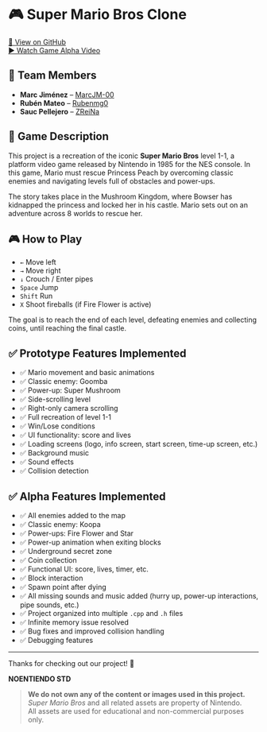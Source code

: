 # 🎮 Super Mario Bros Clone

[🔗 View on GitHub](https://github.com/Rubenmg0/Proyecto-1)  
[▶️ Watch Game Alpha Video](https://youtu.be/HAthvC-jHP0)

## 👥 Team Members

- **Marc Jiménez** – [MarcJM-00](https://github.com/MarcJM-00)  
- **Rubén Mateo** – [Rubenmg0](https://github.com/Rubenmg0)  
- **Sauc Pellejero** – [ZReiNa](https://github.com/ZReiNa)  

## 📝 Game Description

This project is a recreation of the iconic **Super Mario Bros** level 1-1, a platform video game released by Nintendo in 1985 for the NES console. In this game, Mario must rescue Princess Peach by overcoming classic enemies and navigating levels full of obstacles and power-ups.

The story takes place in the Mushroom Kingdom, where Bowser has kidnapped the princess and locked her in his castle. Mario sets out on an adventure across 8 worlds to rescue her.

## 🎮 How to Play

- `←` Move left  
- `→` Move right  
- `↓` Crouch / Enter pipes  
- `Space` Jump  
- `Shift` Run  
- `X` Shoot fireballs (if Fire Flower is active)

The goal is to reach the end of each level, defeating enemies and collecting coins, until reaching the final castle.

## ✅ Prototype Features Implemented

- ✅ Mario movement and basic animations  
- ✅ Classic enemy: Goomba  
- ✅ Power-up: Super Mushroom  
- ✅ Side-scrolling level  
- ✅ Right-only camera scrolling  
- ✅ Full recreation of level 1-1  
- ✅ Win/Lose conditions  
- ✅ UI functionality: score and lives  
- ✅ Loading screens (logo, info screen, start screen, time-up screen, etc.)  
- ✅ Background music  
- ✅ Sound effects  
- ✅ Collision detection

## ✅ Alpha Features Implemented

- ✅ All enemies added to the map  
- ✅ Classic enemy: Koopa  
- ✅ Power-ups: Fire Flower and Star  
- ✅ Power-up animation when exiting blocks  
- ✅ Underground secret zone  
- ✅ Coin collection  
- ✅ Functional UI: score, lives, timer, etc.  
- ✅ Block interaction  
- ✅ Spawn point after dying  
- ✅ All missing sounds and music added (hurry up, power-up interactions, pipe sounds, etc.)  
- ✅ Project organized into multiple `.cpp` and `.h` files  
- ✅ Infinite memory issue resolved  
- ✅ Bug fixes and improved collision handling  
- ✅ Debugging features

---

Thanks for checking out our project! 🍄

**NOENTIENDO STD**  
> **We do not own any of the content or images used in this project.**  
> *Super Mario Bros* and all related assets are property of Nintendo.  
> All assets are used for educational and non-commercial purposes only.
